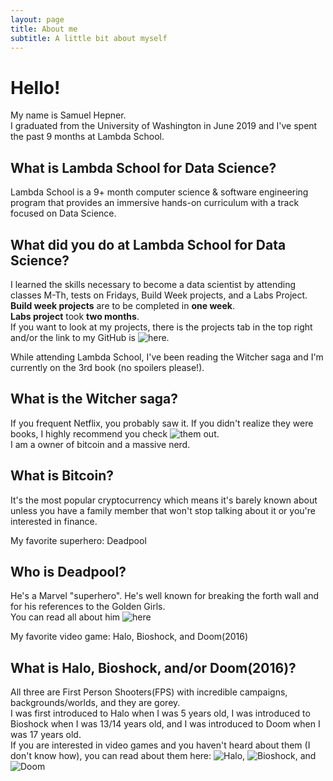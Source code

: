 ```yaml
---
layout: page
title: About me
subtitle: A little bit about myself
---
```

# Hello!    
My name is Samuel Hepner.       
I graduated from the University of Washington in June 2019 and I've spent the past 9 months at Lambda School. 
## What is Lambda School for Data Science?   
Lambda School is a 9+ month computer science & software engineering program that provides an immersive hands-on curriculum with a track       focused on Data Science.   
## What did you do at Lambda School for Data Science?   
I learned the skills necessary to become a data scientist by attending classes M-Th, tests on Fridays, Build Week projects, and a Labs Project.   
**Build week projects** are to be completed in **one week**.    
**Labs project** took **two months**.   
If you want to look at my projects, there is the projects tab in the top right and/or the link to my GitHub is ![here](https://www.github.com/samuelhepner).   

While attending Lambda School, I've been reading the Witcher saga and I'm currently on the 3rd book (no spoilers please!).       

## What is the Witcher saga?    
If you frequent Netflix, you probably saw it. If you didn't realize they were books, I highly recommend you check ![them](https://en.wikipedia.org/wiki/The_Witcher) out.   
I am a owner of bitcoin and a massive nerd.   
## What is Bitcoin?   
It's the most popular cryptocurrency which means it's barely known about unless you have a family member that won't stop talking about it    or you're interested in finance.   

My favorite superhero: Deadpool   
## Who is Deadpool?   
He's a Marvel "superhero". He's well known for breaking the forth wall and for his references to the Golden Girls.    
You can read all about him ![here](https://superheroes.fandom.com/wiki/Deadpool)  

My favorite video game: Halo, Bioshock, and Doom(2016)    
## What is Halo, Bioshock, and/or Doom(2016)?   
All three are First Person Shooters(FPS) with incredible campaigns, backgrounds/worlds, and they are gorey.    
I was first introduced to Halo when I was 5 years old, I was introduced to Bioshock when I was 13/14 years old, and I was introduced to     Doom when I was 17 years old.    
If you are interested in video games and you haven't heard about them (I don't know how), you can read about them here: ![Halo](https://en.wikipedia.org/wiki/Halo_(franchise)), ![Bioshock](https://en.wikipedia.org/wiki/BioShock), and ![Doom](https://en.wikipedia.org/wiki/Doom_(franchise))    
